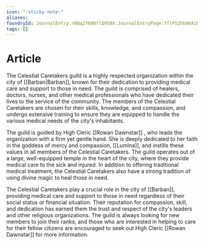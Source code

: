 ```yaml
---
icon: ":sticky-note:"
aliases: 
foundryId: JournalEntry.rN0q2Y600flQ950X.JournalEntryPage.7flPS2hb96AiEkwM
tags: []
---
```


# Article
The Celestial Caretakers guild is a highly respected organization within the city of [[Barban|Barban]], known for their dedication to providing medical care and support to those in need. The guild is comprised of healers, doctors, nurses, and other medical professionals who have dedicated their lives to the service of the community. The members of the Celestial Caretakers are chosen for their skills, knowledge, and compassion, and undergo extensive training to ensure they are equipped to handle the various medical needs of the city's inhabitants.

The guild is guided by High Cleric [[Rowan Dawnstar]] , who leads the organization with a firm yet gentle hand. She is deeply dedicated to her faith in the goddess of mercy and compassion, [[Lumina]], and instills these values in all members of the Celestial Caretakers. The guild operates out of a large, well-equipped temple in the heart of the city, where they provide medical care to the sick and injured. In addition to offering traditional medical treatment, the Celestial Caretakers also have a strong tradition of using divine magic to heal those in need.

The Celestial Caretakers play a crucial role in the city of [[Barban]], providing medical care and support to those in need regardless of their social status or financial situation. Their reputation for compassion, skill, and dedication has earned them the trust and respect of the city's leaders and other religious organizations. The guild is always looking for new members to join their ranks, and those who are interested in helping to care for their fellow citizens are encouraged to seek out High Cleric [[Rowan Dawnstar]] for more information.